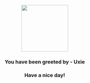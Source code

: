 <p align="center">
            <img src="https://raw.githubusercontent.com/PokeAPI/sprites/master/sprites/pokemon/480.png" width="150" height="150">
          </p>
          <h3 align="center">You have been greeted by - <b>Uxie</b></h3>
          <h3 align="center">Have a nice day!</h3>
        